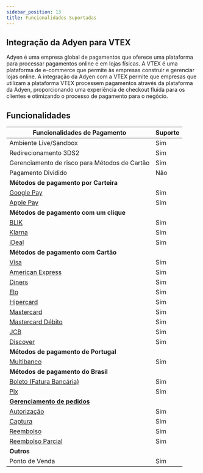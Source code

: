 ```yaml
---
sidebar_position: 13
title: Funcionalidades Suportadas
---
```



## Integração da Adyen para VTEX

Adyen é uma empresa global de pagamentos que oferece uma plataforma para processar pagamentos online e em lojas físicas. A VTEX é uma plataforma de e-commerce que permite às empresas construir e gerenciar lojas online. A integração da Adyen com a VTEX permite que empresas que utilizam a plataforma VTEX processem pagamentos através da plataforma da Adyen, proporcionando uma experiência de checkout fluida para os clientes e otimizando o processo de pagamento para o negócio.

## Funcionalidades

| **Funcionalidades de Pagamento**                                                        | Suporte |
|---------------------------------------------------------------------------------------| ------- |
| Ambiente Live/Sandbox                                                                   | Sim     |
| Redirecionamento 3DS2                                                                   | Sim     |
| Gerenciamento de risco para Métodos de Cartão                                           | Sim     |
| Pagamento Dividido                                                                      | Não     |
| **Métodos de pagamento por Carteira**                                                   |         |
| [Google Pay](https://docs.adyen.com/payment-methods/google-pay)                         | Sim     |
| [Apple Pay](https://docs.adyen.com/payment-methods/apple-pay)                           | Sim     |
| **Métodos de pagamento com um clique**                                                  |         |
| [BLIK](https://docs.adyen.com/payment-methods/blik)                                     | Sim     |
| [Klarna](https://docs.adyen.com/payment-methods/klarna)                                 | Sim     |
| [iDeal](https://docs.adyen.com/payment-methods/ideal)                                   | Sim     |
| **Métodos de pagamento com Cartão**                                                     |         |
| [Visa](https://docs.adyen.com/payment-methods/cards)                                    | Sim     |
| [American Express](https://docs.adyen.com/payment-methods/cards)                        | Sim     |
| [Diners](https://docs.adyen.com/payment-methods/cards)                                  | Sim     |
| [Elo](https://docs.adyen.com/payment-methods/cards)                                     | Sim     |
| [Hipercard](https://docs.adyen.com/payment-methods/cards)                               | Sim     |
| [Mastercard](https://docs.adyen.com/payment-methods/cards)                              | Sim     |
| [Mastercard Débito](https://docs.adyen.com/payment-methods/cards)                       | Sim     |
| [JCB](https://docs.adyen.com/payment-methods/cards)                                     | Sim     |
| [Discover](https://docs.adyen.com/payment-methods/cards)                                | Sim     |
| **Métodos de pagamento de Portugal**                                                    |         |
| [Multibanco](https://docs.adyen.com/payment-methods/multibanco)                         | Sim     |
| **Métodos de pagamento do Brasil**                                                      |         |
| [Boleto (Fatura Bancária)](https://docs.adyen.com/payment-methods/boleto-bancario)      | Sim     |
| [Pix](https://docs.adyen.com/payment-methods/pix)                                       | Sim     |
| [**Gerenciamento de pedidos**](https://docs.adyen.com/issuing/payment-stages#page-introduction) |         |
| [Autorização](https://docs.adyen.com/issuing/payment-stages#authorisation)              | Sim     |
| [Captura](https://docs.adyen.com/issuing/payment-stages#captures)                       | Sim     |
| [Reembolso](https://docs.adyen.com/issuing/payment-stages/#refunded)                      | Sim     |
| [Reembolso Parcial](https://docs.adyen.com/issuing/payment-stages/#refunded)              | Sim     |
| **Outros**                                                                              |         |
| Ponto de Venda                                                                          | Sim     |
